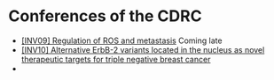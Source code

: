 # Conferences of the CDRC

* [[INV09] Regulation of ROS and metastasis](https://alexishucteau.github.io/PhD_project/Conferences/CDRC/INV09) Coming late
* [[INV10] Alternative ErbB-2 variants located in the nucleus as novel therapeutic targets for triple negative breast cancer](https://alexishucteau.github.io/PhD_project/Conferences/CDRC/INV10)
* 
